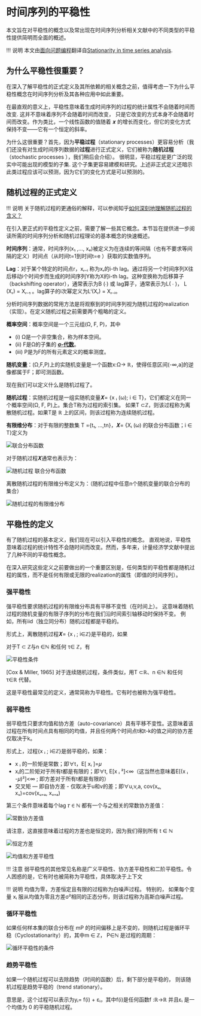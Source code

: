 # 时间序列的平稳性

本文旨在对平稳性的概念以及常出现在时间序列分析相关文献中的不同类型的平稳性提供简明而全面的概述。

!!! 说明
    本文由[面向问题编程](https://www.heapoverflow.cn/)翻译自[Stationarity in time series analysis](https://towardsdatascience.com/stationarity-in-time-series-analysis-90c94f27322). 
    
## 为什么平稳性很重要？

在深入了解平稳性的正式定义及其所依赖的相关概念之前，值得考虑一下为什么平稳性概念在时间序列分析及其各种应用中如此重要。

在最直观的意义上，平稳性意味着生成时间序列的过程的统计属性不会随着时间而改变. 这并不意味着序列不会随着时间而改变，
只是它改变的方式本身不会随着时间而改变。作为类比，一个线性函数的值随着 𝒙 的增长而变化，但它的变化方式保持不变——它有一个恒定的斜率。

为什么这很重要？首先，因为**平稳过程**（stationary processes）更容易分析（我们还没有对生成时间序列数据的**过程**进行正式定义，它们被称为**随机过程**（stochastic processes ），我们稍后会介绍）。
很明显，平稳过程是更广泛的现实中可能出现的模型的子集. 这个子集更容易建模和研究。上述非正式定义还暗示此类过程应该可以预测，因为它们的变化方式是可以预测的。

## 随机过程的正式定义

!!! 说明
    关于随机过程的更通俗的解释，可以参阅知乎[如何深刻地理解随机过程的含义？](https://www.zhihu.com/question/26694486/answer/2182470085)

在引入更正式的平稳性定义之前，需要了解一些其它概念。本节旨在提供进一步阅读所需的时间序列分析和随机过程理论的基本概念的快速概述。

**时间序列**：通常，时间序列(x₁ ,..., xₑ)被定义为在连续的等间隔（也有不要求等间隔的定义）时间点（从时间t=1到时间t=e ）获取的实数值序列。

**Lag**：对于某个特定的时间点r，xᵣ₋ᵢ 称为xᵣ的i-th lag。通过将另一个时间序列X往后移动i个时间步而生成的时间序列Y称为X的i-th lag。这种变换称为后移算子（backshifting operator），通常表示为B (∙) 或 lag算子，通常表示为L( ∙ )，
L (Xᵣ) = Xᵣ₋₁ 。lag算子的i次幂定义为Lⁱ(Xᵣ) = Xᵣ₋ᵢ。

分析时间序列数据的常用方法是将观察到的时间序列视为随机过程的realization（实现）。在定义随机过程之前需要两个粗略的定义。

**概率空间**：概率空间是一个三元组(Ω, F, P)，其中

- (i) Ω是一个非空集合，称为样本空间。
- (ii) F是Ω的子集的 [**σ-代数**](https://www.zhihu.com/question/36392820)。
- (iii) P是为F的所有元素定义的概率测度。

**随机变量**：(Ω,F,P)上的实随机变量是一个函数x:Ω→ ℝ，使得任意区间(-∞,a]的逆像都属于F；即可测函数。


现在我们可以定义什么是随机过程了。

**随机过程**：实随机过程是一组实随机变量𝑿= {x ᵢ (ω); i ∈ T}，它们都定义在同一个概率空间(Ω, F, P)上。集合T称为过程的索引集。
如果T ⊂ℤ，则该过程称为离散随机过程。如果T是 ℝ 上的区间，则该过程称为连续随机过程。

**有限维分布**：对于有限的整数集 T ={t₁, …,tn}，𝑿= {Xᵢ (ω) 的联合分布函数；i ∈ T}定义为

![联合分布函数](/timeseries/assets/images/stationary/1.png)

对于随机过程𝑿通常也表示为：

![随机过程 联合分布函数](/timeseries/assets/images/stationary/2.png)

离散随机过程的有限维分布定义为：（随机过程中任意n个随机变量的联合分布的集合）

![随机过程的有限维分布](/timeseries/assets/images/stationary/3.png)

## 平稳性的定义

有了随机过程的基本定义，我们现在可以引入平稳性的概念。
直观地说，平稳性意味着过程的统计特性不会随时间而改变。然而，多年来，计量经济学文献中提出了几种不同的平稳性概念。

在深入研究这些定义之前要做出的一个重要区别是，任何类型的平稳性都是随机过程的属性，而不是任何有限或无限的realization的属性（即值的时间序列）。

### 强平稳性

强平稳性要求随机过程的有限维分布具有平移不变性（在时间上）。
这意味着随机过程的随机变量的有限子序列的分布在我们沿时间索引轴移动时保持不变。
例如，所有iid（独立同分布）随机过程都是平稳的。

形式上，离散随机过程𝑿= {x ᵢ ; i∈ℤ}是平稳的，如果

对于T ⊂ ℤ与n ∈ℕ 和任何 τ∈ ℤ，有

![平稳性条件](/timeseries/assets/images/stationary/4.png)

[Cox & Miller, 1965] 对于连续随机过程，条件类似，用T ⊂ℝ、n ∈ℕ 和任何 τ∈ℝ 代替。

这是平稳性最常见的定义，通常简称为平稳性。它有时也被称为强平稳性。


### 弱平稳性

弱平稳性只要求均值和协方差（auto-covariance）具有平移不变性。这意味着该过程在所有时间点具有相同的均值，并且任何两个时间点t和t-k的值之间的协方差仅取决于k。

形式上，过程{x ᵢ ; i∈ℤ}是弱平稳的，如果：

- x ᵢ 的一阶矩是常数；即∀t，E[ xᵢ ]=𝜇
- xᵢ的二阶矩对于所有t都是有限的；即∀t, E[x ᵢ ²]<∞（这当然也意味着E[(x ᵢ -𝜇)²]<∞ ; 即方差对于所有t都是有限的）
- 交叉矩 — 即自协方差 - 仅取决于u和v的差；即∀u,v,a, cov(xᵤ, xᵥ)=cov(xᵤ₊ₐ, xᵥ₊ₐ)

第三个条件意味着每个lag 𝜏 ∈ ℕ 都有一个与之相关的常数协方差值：

![常数协方差值](/timeseries/assets/images/stationary/5.png)

请注意，这直接意味着过程的方差也是恒定的，因为我们得到所有 t ∈ ℕ

![恒定方差](/timeseries/assets/images/stationary/6.png)


![均值和方差平稳性](/timeseries/assets/images/stationary/7.png)


!!! 注意
    弱平稳性的其他常见名称是广义平稳性、协方差平稳性和二阶平稳性。令人困惑的是，它有时也被简称为平稳性，具体取决于上下文
    
!!! 说明
    均值为零，方差恒定且有限的过程称为白噪声过程。 特别的， 如果每个变量 xᵢ 服从均值为零且方差σ²相同的正态分布，则该过程称为高斯白噪声过程。

### 循环平稳性

如果任何样本集的联合分布在 mP 的时间偏移上是不变的，则随机过程是循环平稳（Cyclostationarity）的，其中m ∈ ℤ， P∈ℕ 是过程的周期：

![循环平稳性的条件](/timeseries/assets/images/stationary/8.png)


### 趋势平稳性

如果一个随机过程可以去除趋势（时间的函数）后，剩下部分是平稳的， 则该随机过程是趋势平稳的（trend stationary）。

意思是，这个过程可以表示为yᵢ= f(i) + εᵢ，其中f(i)是任何函数f :ℝ→ℝ  并且εᵢ 是一个均值为 0 的平稳随机过程。

